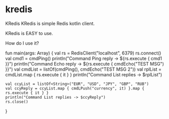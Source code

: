 # kredis
KRedis
KRedis is simple Redis kotlin client.

KRedis is EASY to use.

How do I use it?

fun main(args: Array<String>) {
    val rs = RedisClient("localhost", 6379)
    rs.connect()
    val cmd1 = cmdPing()
    println("Command Ping reply -> ${rs.execute { cmd1 }}")
    println("Command Echo reply -> ${rs.execute { cmdEcho("TEST MSG") }}")
    val cmdList = listOf<Command>(cmdPing(), cmdEcho("TEST MSG 2"))
    val rplList = cmdList.map { rs.execute { it } }
    println("Command List replies -> $rplList")
    
    val ccyList = listOf<String>("EUR", "USD", "JPY", "GBP", "RUB")
    val ccyReply = ccyList.map { cmdLPush("currency", it) }.map { rs.execute { it } }
    println("Command List replies -> $ccyReply")
    rs.close()
}